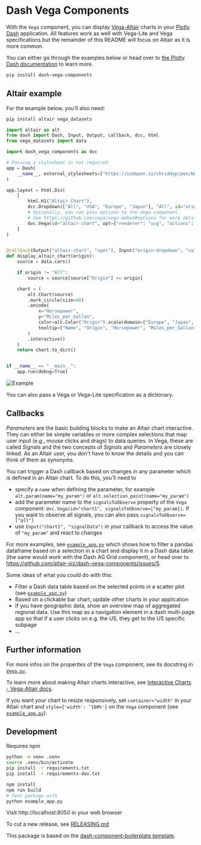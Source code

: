 # Dash Vega Components
With the `Vega` component, you can display [Vega-Altair](https://altair-viz.github.io/) charts in your [Plotly Dash](https://dash.plotly.com/dash-vega-components) application. All features work as well with Vega-Lite and Vega specifications but the remainder of this README will focus on Altair as it is more common.

You can either go through the examples below or head over to [the Plotly Dash documentation](https://dash.plotly.com/dash-vega-components) to learn more.


```bash
pip install dash-vega-components
```

## Altair example
For the example below, you'll also need:
```bash
pip install altair vega_datasets
```

```python
import altair as alt
from dash import Dash, Input, Output, callback, dcc, html
from vega_datasets import data

import dash_vega_components as dvc

# Passing a stylesheet is not required
app = Dash(
    __name__, external_stylesheets=["https://codepen.io/chriddyp/pen/bWLwgP.css"]
)

app.layout = html.Div(
    [
        html.H1("Altair Chart"),
        dcc.Dropdown(["All", "USA", "Europe", "Japan"], "All", id="origin-dropdown"),
        # Optionally, you can pass options to the Vega component.
        # See https://github.com/vega/vega-embed#options for more details.
        dvc.Vega(id="altair-chart", opt={"renderer": "svg", "actions": False}),
    ]
)


@callback(Output("altair-chart", "spec"), Input("origin-dropdown", "value"))
def display_altair_chart(origin):
    source = data.cars()

    if origin != "All":
        source = source[source["Origin"] == origin]

    chart = (
        alt.Chart(source)
        .mark_circle(size=60)
        .encode(
            x="Horsepower",
            y="Miles_per_Gallon",
            color=alt.Color("Origin").scale(domain=["Europe", "Japan", "USA"]),
            tooltip=["Name", "Origin", "Horsepower", "Miles_per_Gallon"],
        )
        .interactive()
    )
    return chart.to_dict()


if __name__ == "__main__":
    app.run(debug=True)
```
![Example](https://raw.githubusercontent.com/binste/dash-vega-components/main/dvc_example.gif)


You can also pass a Vega or Vega-Lite specification as a dictionary.

## Callbacks
*Parameters* are the basic building blocks to make an Altair chart interactive. They can either be simple variables or more complex selections that map user input (e.g., mouse clicks and drags) to data queries. In Vega, these are called *Signals* and the two concepts of *Signals* and *Parameters* are closely linked. As an Altair user, you don't have to know the details and you can think of them as synonyms.

You can trigger a Dash callback based on changes in any parameter which is defined in an Altair chart. To do this, you'll need to
* specify a `name` when defining the parameter, for example `alt.param(name="my_param")` or `alt.selection_point(name="my_param")`
* add the parameter name to the `signalsToObserve` property of the `Vega` component: `dvc.Vega(id="chart1", signalsToObserve=["my_param])`. If you want to observe all signals, you can also pass `signalsToObserve=["all"]`
* use `Input("chart1", "signalData")` in your callback to access the value of `"my_param"` and react to changes

For more examples, see [`example_app.py`](./example_app.py) which shows how to filter a pandas dataframe based on a selection in a chart and display it in a Dash data table (the same would work with the Dash AG Grid component), or head over to https://github.com/altair-viz/dash-vega-components/issues/5.

Some ideas of what you could do with this:
* Filter a Dash data table based on the selected points in a scatter plot (see [`example_app.py`](./example_app.py))
* Based on a clickable bar chart, update other charts in your application
* If you have geographic data, show an overview map of aggregated regional data. Use this map as a navigation element in a dash multi-page app so that if a user clicks on e.g. the US, they get to the US specific subpage
* ...

## Further information
For more infos on the properites of the `Vega` component, see its docstring in [`Vega.py`](./dash_vega_components/Vega.py).

To learn more about making Altair charts interactive, see [Interactive Charts - Vega-Altair docs](https://altair-viz.github.io/user_guide/interactions.html).

If you want your chart to resize responsively, set `container="width"` in your Altair chart and `style={'width': '100%'}` on the `Vega` component (see [`example_app.py`](./example_app.py)).

## Development
Requires npm
```bash
python -m venv .venv
source .venv/bin/activate
pip install -r requirements.txt
pip install -r requirements-dev.txt

npm install
npm run build
# Test package with
python example_app.py
```
Visit http://localhost:8050 in your web browser

To cut a new release, see [RELEASING.md](./RELEASING.md)

This package is based on the [dash-component-boilerplate template](https://github.com/plotly/dash-component-boilerplate).
